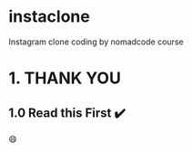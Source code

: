 # instaclone
Instagram clone coding by nomadcode course


# 1. THANK YOU
## 1.0 Read this First :heavy_check_mark:
 :smile: